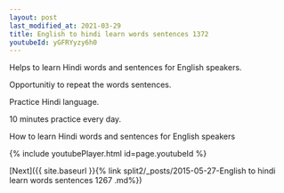 ```yaml
---
layout: post
last_modified_at: 2021-03-29
title: English to hindi learn words sentences 1372 
youtubeId: yGFRYyzy6h0
---
```

 
 
Helps to learn Hindi words and sentences for English speakers.

Opportunitiy to repeat the words sentences. 

Practice Hindi language. 
 
10 minutes practice every day. 
 
How to learn Hindi words and sentences for English speakers 
 
{% include youtubePlayer.html id=page.youtubeId %}
 
 
[Next]({{ site.baseurl }}{% link  split2/_posts/2015-05-27-English to hindi learn words sentences 1267 .md%})
 
